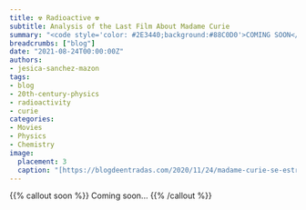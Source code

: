 ```yaml
---
title: ☢️ Radioactive ☢️
subtitle: Analysis of the Last Film About Madame Curie
summary: "<code style='color: #2E3440;background:#88C0D0'>COMING SOON</code> <br> Analysis of the Last Film About Madame Curie."
breadcrumbs: ["blog"]
date: "2021-08-24T00:00:00Z"
authors:
- jesica-sanchez-mazon
tags:
- blog
- 20th-century-physics
- radioactivity
- curie
categories:
- Movies
- Physics
- Chemistry
image:
  placement: 3
  caption: "[https://blogdeentradas.com/2020/11/24/madame-curie-se-estrena-en-cines-el-4-de-diciembre/](https://blogdeentradas.com/2020/11/24/madame-curie-se-estrena-en-cines-el-4-de-diciembre/)"
---
```


{{% callout soon %}}
Coming soon...
{{% /callout %}}